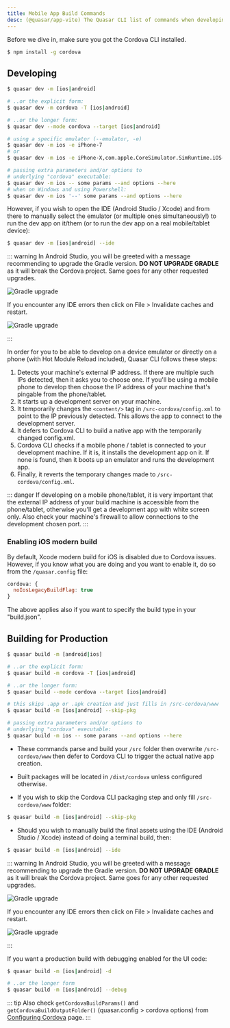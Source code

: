 ```yaml
---
title: Mobile App Build Commands
desc: (@quasar/app-vite) The Quasar CLI list of commands when developing or building a hybrid mobile app with Cordova.
---
```


Before we dive in, make sure you got the Cordova CLI installed.

```bash
$ npm install -g cordova
```

## Developing

```bash
$ quasar dev -m [ios|android]

# ..or the explicit form:
$ quasar dev -m cordova -T [ios|android]

# ..or the longer form:
$ quasar dev --mode cordova --target [ios|android]

# using a specific emulator (--emulator, -e)
$ quasar dev -m ios -e iPhone-7
# or
$ quasar dev -m ios -e iPhone-X,com.apple.CoreSimulator.SimRuntime.iOS-12-2

# passing extra parameters and/or options to
# underlying "cordova" executable:
$ quasar dev -m ios -- some params --and options --here
# when on Windows and using Powershell:
$ quasar dev -m ios '--' some params --and options --here
```

However, if you wish to open the IDE (Android Studio / Xcode) and from there to manually select the emulator (or multiple ones simultaneously!) to run the dev app on it/them (or to run the dev app on a real mobile/tablet device):

```bash
$ quasar dev -m [ios|android] --ide
```

::: warning
In Android Studio, you will be greeted with a message recommending to upgrade the Gradle version. **DO NOT UPGRADE GRADLE** as it will break the Cordova project. Same goes for any other requested upgrades.

<img src="https://cdn.quasar.dev/img/gradle-upgrade-notice.png" alt="Gradle upgrade" class="q-my-md rounded-borders" style="max-width: 350px">

If you encounter any IDE errors then click on File > Invalidate caches and restart.

<img src="https://cdn.quasar.dev/img/gradle-invalidate-cache.png" alt="Gradle upgrade" class="q-mt-md rounded-borders" style="max-width: 350px">

:::

In order for you to be able to develop on a device emulator or directly on a phone (with Hot Module Reload included), Quasar CLI follows these steps:

1. Detects your machine's external IP address. If there are multiple such IPs detected, then it asks you to choose one. If you'll be using a mobile phone to develop then choose the IP address of your machine that's pingable from the phone/tablet.
2. It starts up a development server on your machine.
3. It temporarily changes the `<content/>` tag in `/src-cordova/config.xml` to point to the IP previously detected. This allows the app to connect to the development server.
4. It defers to Cordova CLI to build a native app with the temporarily changed config.xml.
5. Cordova CLI checks if a mobile phone / tablet is connected to your development machine. If it is, it installs the development app on it. If none is found, then it boots up an emulator and runs the development app.
6. Finally, it reverts the temporary changes made to `/src-cordova/config.xml`.

::: danger
If developing on a mobile phone/tablet, it is very important that the external IP address of your build machine is accessible from the phone/tablet, otherwise you'll get a development app with white screen only. Also check your machine's firewall to allow connections to the development chosen port.
:::

### Enabling iOS modern build

By default, Xcode modern build for iOS is disabled due to Cordova issues. However, if you know what you are doing and you want to enable it, do so from the `/quasar.config` file:

```js
cordova: {
  noIosLegacyBuildFlag: true
}
```

The above applies also if you want to specify the build type in your "build.json".

## Building for Production

```bash
$ quasar build -m [android|ios]

# ..or the explicit form:
$ quasar build -m cordova -T [ios|android]

# ..or the longer form:
$ quasar build --mode cordova --target [ios|android]

# this skips .app or .apk creation and just fills in /src-cordova/www
$ quasar build -m [ios|android] --skip-pkg

# passing extra parameters and/or options to
# underlying "cordova" executable:
$ quasar build -m ios -- some params --and options --here
```

- These commands parse and build your `/src` folder then overwrite `/src-cordova/www` then defer to Cordova CLI to trigger the actual native app creation.

- Built packages will be located in `/dist/cordova` unless configured otherwise.

- If you wish to skip the Cordova CLI packaging step and only fill `/src-cordova/www` folder:

```bash
$ quasar build -m [ios|android] --skip-pkg
```

- Should you wish to manually build the final assets using the IDE (Android Studio / Xcode) instead of doing a terminal build, then:

```bash
$ quasar build -m [ios|android] --ide
```

::: warning
In Android Studio, you will be greeted with a message recommending to upgrade the Gradle version. **DO NOT UPGRADE GRADLE** as it will break the Cordova project. Same goes for any other requested upgrades.

<img src="https://cdn.quasar.dev/img/gradle-upgrade-notice.png" alt="Gradle upgrade" class="q-my-md rounded-borders" style="max-width: 350px">

If you encounter any IDE errors then click on File > Invalidate caches and restart.

<img src="https://cdn.quasar.dev/img/gradle-invalidate-cache.png" alt="Gradle upgrade" class="q-mt-md rounded-borders" style="max-width: 350px">

:::

If you want a production build with debugging enabled for the UI code:

```bash
$ quasar build -m [ios|android] -d

# ..or the longer form
$ quasar build -m [ios|android] --debug
```

::: tip
Also check `getCordovaBuildParams()` and `getCordovaBuildOutputFolder()` (quasar.config > cordova options) from [Configuring Cordova](/quasar-cli-vite/developing-cordova-apps/configuring-cordova#quasar-config-file) page.
:::
